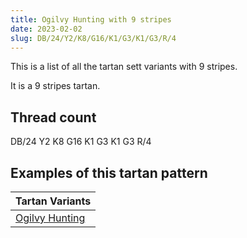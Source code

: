 ```yaml
---
title: Ogilvy Hunting with 9 stripes
date: 2023-02-02
slug: DB/24/Y2/K8/G16/K1/G3/K1/G3/R/4
---
```

This is a list of all the tartan sett variants with 9 stripes.

It is a 9 stripes tartan.


## Thread count
DB/24 Y2 K8 G16 K1 G3 K1 G3 R/4

## Examples of this tartan pattern

| Tartan Variants |
|---------------|
| [Ogilvy Hunting](/variants/db/24/y2/k8/g16/k1/g3/k1/g3/r/4-db00004c-g004c00-k000000-rc80000-yffc800)||
